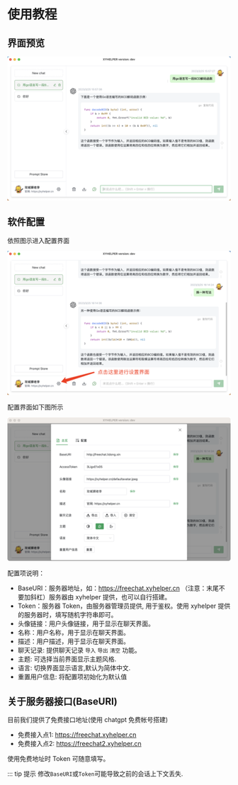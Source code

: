 # 使用教程

## 界面预览

![界面预览](./img/demo.png)

## 软件配置

依照图示进入配置界面

![进入配置](./img/enterconfig.png)

配置界面如下图所示

![配置界面](./img/config.png)

配置项说明：

- BaseURI：服务器地址，如：https://freechat.xyhelper.cn （注意：末尾不要加斜杠）服务器由 xyhelper 提供，也可以自行搭建。
- Token：服务器 Token，由服务器管理员提供, 用于鉴权。使用 xyhelper 提供的服务器时，填写随机字符串即可。
- 头像链接：用户头像链接，用于显示在聊天界面。
- 名称：用户名称，用于显示在聊天界面。
- 描述：用户描述，用于显示在聊天界面。
- 聊天记录: 提供聊天记录 `导入` `导出` `清空` 功能。
- 主题: 可选择当前界面显示主题风格.
- 语言: 切换界面显示语言,默认为简体中文.
- 重置用户信息: 将配置项初始化为默认值

## 关于服务器接口(BaseURI)

目前我们提供了免费接口地址(使用 chatgpt 免费帐号搭建)

- 免费接入点1: https://freechat.xyhelper.cn
- 免费接入点2: https://freechat2.xyhelper.cn

使用免费地址时 Token 可随意填写。

::: tip 提示
修改`BaseURI`或`Token`可能导致之前的会话上下文丢失.

